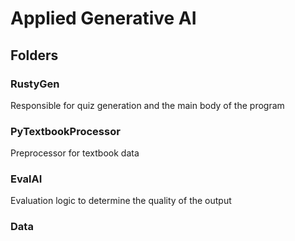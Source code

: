 # Applied Generative AI
## Folders
### RustyGen
Responsible for quiz generation and the main body of the program
### PyTextbookProcessor
Preprocessor for textbook data
### EvalAI
Evaluation logic to determine the quality of the output
### Data
